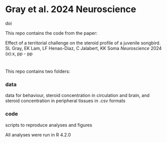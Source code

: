 # Gray et al. 2024 Neuroscience
doi

This repo contains the code from the paper: 

Effect of a territorial challenge on the steroid profile of a juvenile songbird. SL Gray, EK Lam, LF Henao-Diaz, C Jalabert, KK Soma _Neuroscience_ 2024 (x):x, pp - pp

#

This repo contains two folders:

### data

data for behaviour, steroid concentration in circulation and brain, and steroid concentration in peripheral tissues in .csv formats

### code
scripts to reproduce analyses and figures

All analyses were run in R 4.2.0
